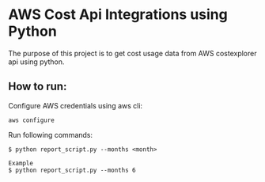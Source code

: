 AWS Cost Api Integrations using Python
===========

The purpose of this project is to get cost usage data from AWS costexplorer api using python.


How to run:
------------

Configure AWS credentials using aws cli:
    
    aws configure 
    
    

Run following commands:

    $ python report_script.py --months <month>
    
    Example 
    $ python report_script.py --months 6    	
